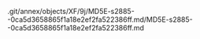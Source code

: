 .git/annex/objects/XF/9j/MD5E-s2885--0ca5d3658865f1a18e2ef2fa522386ff.md/MD5E-s2885--0ca5d3658865f1a18e2ef2fa522386ff.md